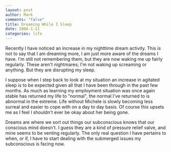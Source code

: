 ```yaml
--- 
layout: post
author: Mark
comments: "false"
title: Dreaming While I Sleep
date: 2006-1-11
categories: life
---
```

Recently I have noticed an increase in my nighttime dream activity. This is not to say that I am dreaming more, I am just more aware of the dreams I have. I'm still not remembering them, but they are now waking me up fairly regularly. These aren't nightmares; I'm not waking up screaming or anything. But they are disrupting my sleep.

I suppose when I step back to look at my situation an increase in agitated sleep is to be expected given all that I have been through in the past few months. As much as learning my employment situation was once again stable has returned my life to "normal", the normal I've returned to is abnormal in the extreme. Life without Michele is slowly becoming less surreal and easier to cope with on a day to day basis. Of course this upsets me as I feel I shouldn't ever be okay about her being gone.

Dreams are where we sort out things our subconscious knows that our conscious mind doesn't. I guess they are a kind of pressure relief valve, and mine seems to be venting regularly. The only real question I have pertains to when, or if, I have to start dealing with the submerged issues my subconscious is facing now.
